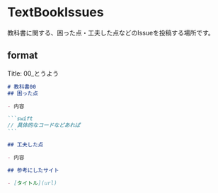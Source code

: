 # TextBookIssues

教科書に関する、困った点・工夫した点などのIssueを投稿する場所です。

## format

Title: 00_とうよう

````markdown
# 教科書00
## 困った点

- 内容

```swift
// 具体的なコードなどあれば
```

## 工夫した点

- 内容

## 参考にしたサイト

- [タイトル](url)
````
